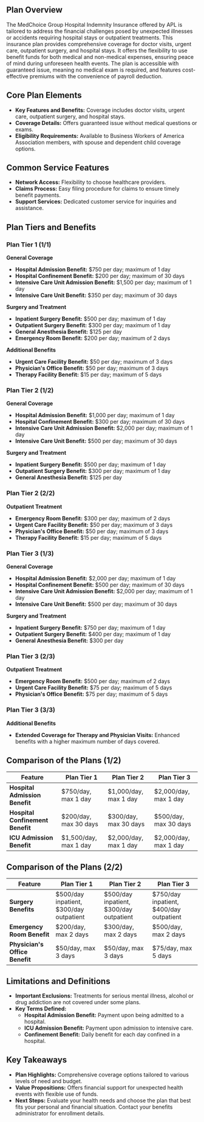 ## Plan Overview
The MedChoice Group Hospital Indemnity Insurance offered by APL is tailored to address the financial challenges posed by unexpected illnesses or accidents requiring hospital stays or outpatient treatments. This insurance plan provides comprehensive coverage for doctor visits, urgent care, outpatient surgery, and hospital stays. It offers the flexibility to use benefit funds for both medical and non-medical expenses, ensuring peace of mind during unforeseen health events. The plan is accessible with guaranteed issue, meaning no medical exam is required, and features cost-effective premiums with the convenience of payroll deduction.

## Core Plan Elements
- **Key Features and Benefits:** Coverage includes doctor visits, urgent care, outpatient surgery, and hospital stays.
- **Coverage Details:** Offers guaranteed issue without medical questions or exams.
- **Eligibility Requirements:** Available to Business Workers of America Association members, with spouse and dependent child coverage options.

## Common Service Features
- **Network Access:** Flexibility to choose healthcare providers.
- **Claims Process:** Easy filing procedure for claims to ensure timely benefit payments.
- **Support Services:** Dedicated customer service for inquiries and assistance.

## Plan Tiers and Benefits

### Plan Tier 1 (1/1)

**General Coverage**
- **Hospital Admission Benefit:** $750 per day; maximum of 1 day
- **Hospital Confinement Benefit:** $200 per day; maximum of 30 days
- **Intensive Care Unit Admission Benefit:** $1,500 per day; maximum of 1 day
- **Intensive Care Unit Benefit:** $350 per day; maximum of 30 days

**Surgery and Treatment**
- **Inpatient Surgery Benefit:** $500 per day; maximum of 1 day
- **Outpatient Surgery Benefit:** $300 per day; maximum of 1 day
- **General Anesthesia Benefit:** $125 per day
- **Emergency Room Benefit:** $200 per day; maximum of 2 days

**Additional Benefits**
- **Urgent Care Facility Benefit:** $50 per day; maximum of 3 days
- **Physician's Office Benefit:** $50 per day; maximum of 3 days
- **Therapy Facility Benefit:** $15 per day; maximum of 5 days

### Plan Tier 2 (1/2)

**General Coverage**
- **Hospital Admission Benefit:** $1,000 per day; maximum of 1 day
- **Hospital Confinement Benefit:** $300 per day; maximum of 30 days
- **Intensive Care Unit Admission Benefit:** $2,000 per day; maximum of 1 day
- **Intensive Care Unit Benefit:** $500 per day; maximum of 30 days

**Surgery and Treatment**
- **Inpatient Surgery Benefit:** $500 per day; maximum of 1 day
- **Outpatient Surgery Benefit:** $300 per day; maximum of 1 day
- **General Anesthesia Benefit:** $125 per day

### Plan Tier 2 (2/2)

**Outpatient Treatment**
- **Emergency Room Benefit:** $300 per day; maximum of 2 days
- **Urgent Care Facility Benefit:** $50 per day; maximum of 3 days
- **Physician's Office Benefit:** $50 per day; maximum of 3 days
- **Therapy Facility Benefit:** $15 per day; maximum of 5 days

### Plan Tier 3 (1/3)

**General Coverage**
- **Hospital Admission Benefit:** $2,000 per day; maximum of 1 day
- **Hospital Confinement Benefit:** $500 per day; maximum of 30 days
- **Intensive Care Unit Admission Benefit:** $2,000 per day; maximum of 1 day
- **Intensive Care Unit Benefit:** $500 per day; maximum of 30 days

**Surgery and Treatment**
- **Inpatient Surgery Benefit:** $750 per day; maximum of 1 day
- **Outpatient Surgery Benefit:** $400 per day; maximum of 1 day
- **General Anesthesia Benefit:** $300 per day

### Plan Tier 3 (2/3)

**Outpatient Treatment**
- **Emergency Room Benefit:** $500 per day; maximum of 2 days
- **Urgent Care Facility Benefit:** $75 per day; maximum of 5 days
- **Physician's Office Benefit:** $75 per day; maximum of 5 days

### Plan Tier 3 (3/3)

**Additional Benefits**
- **Extended Coverage for Therapy and Physician Visits:** Enhanced benefits with a higher maximum number of days covered.

## Comparison of the Plans (1/2)

| **Feature** | **Plan Tier 1** | **Plan Tier 2** | **Plan Tier 3** |
|-------------|-----------------|-----------------|-----------------|
| **Hospital Admission Benefit** | $750/day, max 1 day | $1,000/day, max 1 day | $2,000/day, max 1 day |
| **Hospital Confinement Benefit** | $200/day, max 30 days | $300/day, max 30 days | $500/day, max 30 days |
| **ICU Admission Benefit** | $1,500/day, max 1 day | $2,000/day, max 1 day | $2,000/day, max 1 day |

## Comparison of the Plans (2/2)

| **Feature** | **Plan Tier 1** | **Plan Tier 2** | **Plan Tier 3** |
|-------------|-----------------|-----------------|-----------------|
| **Surgery Benefits** | $500/day inpatient, $300/day outpatient | $500/day inpatient, $300/day outpatient | $750/day inpatient, $400/day outpatient |
| **Emergency Room Benefit** | $200/day, max 2 days | $300/day, max 2 days | $500/day, max 2 days |
| **Physician's Office Benefit** | $50/day, max 3 days | $50/day, max 3 days | $75/day, max 5 days |

## Limitations and Definitions
- **Important Exclusions:** Treatments for serious mental illness, alcohol or drug addiction are not covered under some plans.
- **Key Terms Defined:**
  - **Hospital Admission Benefit:** Payment upon being admitted to a hospital.
  - **ICU Admission Benefit:** Payment upon admission to intensive care.
  - **Confinement Benefit:** Daily benefit for each day confined in a hospital.

## Key Takeaways
- **Plan Highlights:** Comprehensive coverage options tailored to various levels of need and budget.
- **Value Propositions:** Offers financial support for unexpected health events with flexible use of funds.
- **Next Steps:** Evaluate your health needs and choose the plan that best fits your personal and financial situation. Contact your benefits administrator for enrollment details.